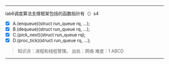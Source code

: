 ---
lab6调度算法支撑框架包括的函数指针有（）s4
- [x] A.(enqueue)(struct run_queue rq, …);
- [x] B.(dequeue)(struct run_queue rq, …);
- [x] C.(pick_next)(struct run_queue rq);
- [x] D.(proc_tick)(struct run_queue rq, …);

> 知识点：进程和线程管理。
> 出处：网络
> 难度：1
> ABCD

---